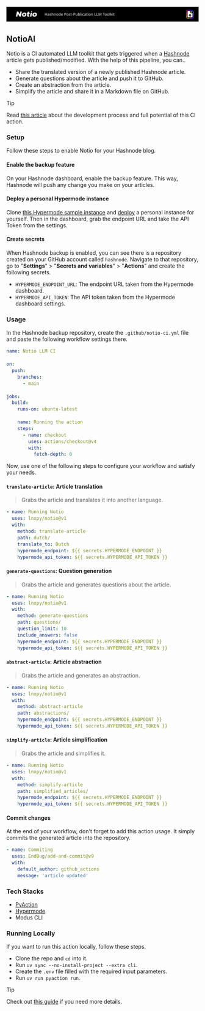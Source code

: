 ![banner](media/notio.svg)

## NotioAI
Notio is a CI automated LLM toolkit that gets triggered when a [Hashnode](https://hashnode.com) article gets published/modified. With the help of this pipeline, you can..

- Share the translated version of a newly published Hashnode article.
- Generate questions about the article and push it to GitHub.
- Create an abstraction from the article.
- Simplify the article and share it in a Markdown file on GitHub.

> [!TIP]
> Read [this article](https://blog.imsadra.me/notio-hashnode-post-publication-llm-toolkit) about the development process and full potential of this CI action.

### Setup
Follow these steps to enable Notio for your Hashnode blog.

#### Enable the backup feature
On your Hashnode dashboard, enable the backup feature. This way, Hashnode will push any change you make on your articles.

#### Deploy a personal Hypermode instance
Clone [this Hypermode sample instance](http://github.com/lnxpy/notio-model) and [deploy](https://docs.hypermode.com/deploy) a personal instance for yourself. Then in the dashboard, grab the endpoint URL and take the API Token from the settings.

#### Create secrets
When Hashnode backup is enabled, you can see there is a repository created on your GitHub account called `hashnode`. Navigate to that repository, go to "**Settings**" > "**Secrets and variables**" > "**Actions**" and create the following secrets.

- `HYPERMODE_ENDPOINT_URL`: The endpoint URL taken from the Hypermode dashboard.
- `HYPERMODE_API_TOKEN`: The API token taken from the Hypermode dashboard settings.

### Usage
In the Hashnode backup repository, create the `.github/notio-ci.yml` file and paste the following workflow settings there.

```yml
name: Notio LLM CI

on:
  push:
    branches:
      - main

jobs:
  build:
    runs-on: ubuntu-latest

    name: Running the action
    steps:
      - name: checkout
        uses: actions/checkout@v4
        with:
          fetch-depth: 0
```

Now, use one of the following steps to configure your workflow and satisfy your needs.

#### `translate-article`: Article translation
> Grabs the article and translates it into another language.
```yml
- name: Running Notio
  uses: lnxpy/notio@v1
  with:
    method: translate-article
    path: dutch/
    translate_to: Dutch
    hypermode_endpoint: ${{ secrets.HYPERMODE_ENDPOINT }}
    hypermode_api_token: ${{ secrets.HYPERMODE_API_TOKEN }}
```

#### `generate-questions`: Question generation
> Grabs the article and generates questions about the article.
```yml
- name: Running Notio
  uses: lnxpy/notio@v1
  with:
    method: generate-questions
    path: questions/
    question_limit: 10
    include_answers: false
    hypermode_endpoint: ${{ secrets.HYPERMODE_ENDPOINT }}
    hypermode_api_token: ${{ secrets.HYPERMODE_API_TOKEN }}
```

#### `abstract-article`: Article abstraction
> Grabs the article and generates an abstraction.

```yml
- name: Running Notio
  uses: lnxpy/notio@v1
  with:
    method: abstract-article
    path: abstractions/
    hypermode_endpoint: ${{ secrets.HYPERMODE_ENDPOINT }}
    hypermode_api_token: ${{ secrets.HYPERMODE_API_TOKEN }}
```

#### `simplify-article`: Article simplification
> Grabs the article and simplifies it.

```yml
- name: Running Notio
  uses: lnxpy/notio@v1
  with:
    method: simplify-article
    path: simplified_articles/
    hypermode_endpoint: ${{ secrets.HYPERMODE_ENDPOINT }}
    hypermode_api_token: ${{ secrets.HYPERMODE_API_TOKEN }}
```

#### Commit changes
At the end of your workflow, don't forget to add this action usage. It simply commits the generated article into the repository.
```yml
- name: Commiting
  uses: EndBug/add-and-commit@v9
  with:
    default_author: github_actions
    message: 'article updated'
```

### Tech Stacks
- [PyAction](https://pyaction.imsadra.me)
- [Hypermode](https://hypermode.com/)
- Modus CLI

### Running Locally
If you want to run this action locally, follow these steps.

* Clone the repo and `cd` into it.
* Run `uv sync --no-install-project --extra cli`.
* Create the `.env` file filled with the required input parameters.
* Run `uv run pyaction run`.

> [!TIP]
> Check out [this guide](https://pyaction.imsadra.me/docs/concepts/local-running) if you need more details.
